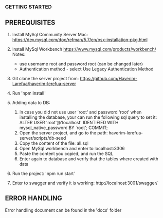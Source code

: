 ### GETTING STARTED ###

## PREREQUISITES ##

1. Install MySql Community Server
   Mac: https://dev.mysql.com/doc/refman/5.7/en/osx-installation-pkg.html

2. Install MySql Workbench
   https://www.mysql.com/products/workbench/
   Notes: 
   * use username root and password root (can be changed later)
   * Authentication method - select Use Legacy Authentication Method

3. Git clone the server project from:
   https://github.com/Haverim-Larefua/haverim-lerefua-server

4. Run 'npm install'

5. Adding data to DB:
   1. In case you did not use user 'root' and password 'root' when installing the database, your can run the following sql query to set it:
      ALTER USER 'root'@'localhost' IDENTIFIED WITH mysql_native_password BY 'root';
      COMMIT;
   2. Open the server project, and go to the path: haverim-lerefua-server/scripts/db-seed
   3. Copy the content of the file: all.sql
   4. Open MySql workbench and enter to localhost:3306
   5. Paste the content you copied, and run the SQL
   6. Enter again to database and verify that the tables where created with data

6. Run the project: 'npm run start'

7. Enter to swagger and verify it is working:
   http://localhost:3001/swagger/
   
## ERROR HANDLING ##
Error handling document can be found in the 'docs' folder
